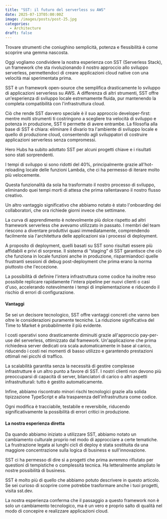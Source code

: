 ```yaml
---
title: "SST: il futuro del serverless su AWS"
date: 2025-07-13T05:00:00Z
image: /images/posts/post-25.jpg
categories: 
  - Architecture
draft: false
---
```


Trovare strumenti che coniughino semplicità, potenza e flessibilità è come scoprire una gemma nascosta.

Oggi vogliamo condividere la nostra esperienza con SST (Serverless Stack), un framework che sta rivoluzionando il nostro approccio allo sviluppo serverless, permettendoci di creare applicazioni cloud native con una velocità mai sperimentata prima.

SST è un framework open-source che semplifica drasticamente lo sviluppo di applicazioni serverless su AWS. A differenza di altri strumenti, SST offre un'esperienza di sviluppo locale estremamente fluida, pur mantenendo la completa compatibilità con l'infrastruttura cloud.

Ciò che rende SST davvero speciale è il suo approccio developer-first: mentre molti strumenti ti costringono a scegliere tra velocità di sviluppo e potenza in produzione, SST ti permette di avere entrambe. La filosofia alla base di SST è chiara: eliminare il divario tra l'ambiente di sviluppo locale e quello di produzione cloud, consentendo agli sviluppatori di costruire applicazioni serverless senza compromessi.

Hero Hubs ha subito adottato SST per alcuni progetti chiave e i risultati sono stati sorprendenti.

I tempi di sviluppo si sono ridotti del 40%, principalmente grazie all'hot-reloading locale delle funzioni Lambda, che ci ha permesso di iterare molto più velocemente.

Questa funzionalità da sola ha trasformato il nostro processo di sviluppo, eliminando quei tempi morti di attesa che prima rallentavano il nostro flusso creativo.

Un altro vantaggio significativo che abbiamo notato è stato l'onboarding dei collaboratori, che ora richiede giorni invece che settimane.

La curva di apprendimento è notevolmente più dolce rispetto ad altri framework serverless che avevamo utilizzato in passato. I membri del team riescono a diventare produttivi quasi immediatamente, comprendendo facilmente sia l'architettura delle applicazioni sia i processi di deployment.

A proposito di deployment, quelli basati su SST sono risultati essere più affidabili e privi di sorprese. Il sistema di “staging” di SST garantisce che ciò che funziona in locale funzioni anche in produzione, risparmiandoci quelle frustranti sessioni di debug post-deployment che prima erano la norma piuttosto che l'eccezione.

La possibilità di definire l'intera infrastruttura come codice ha inoltre reso possibile replicare rapidamente l'intera pipeline per nuovi clienti o casi d'uso, accelerando notevolmente i tempi di implementazione e riducendo il rischio di errori di configurazione.

#### Vantaggi

Se sei un decisore tecnologico, SST offre vantaggi concreti che vanno ben oltre le considerazioni puramente tecniche. La riduzione significativa del Time to Market è probabilmente il più evidente.

I costi operativi sono drasticamente diminuiti grazie all'approccio pay-per-use del serverless, ottimizzato dal framework. Un'applicazione che prima richiedeva server dedicati ora scala automaticamente in base al carico, riducendo i costi nei momenti di basso utilizzo e garantendo prestazioni ottimali nei picchi di traffico.

La scalabilità garantita senza la necessità di gestire complesse infrastrutture è un altro punto a favore di SST. I nostri clienti non devono più preoccuparsi di capacità di server, bilanciatori di carico o altri aspetti infrastrutturali: tutto è gestito automaticamente.

Infine, abbiamo riscontrato minori rischi tecnologici grazie alla solida tipizzazione TypeScript e alla trasparenza dell'infrastruttura come codice.

Ogni modifica è tracciabile, testabile e reversibile, riducendo significativamente la possibilità di errori critici in produzione.

#### La nostra esperienza diretta

Da quando abbiamo iniziato a utilizzare SST, abbiamo notato un cambiamento culturale proprio nel modo di approcciare a certe tematiche. La frustrazione legata ai lunghi cicli di deploy è stata sostituita da una maggiore concentrazione sulla logica di business e sull'innovazione.

SST ci ha permesso di dire sì a progetti che prima avremmo rifiutato per questioni di tempistiche o complessità tecnica. Ha letteralmente ampliato le nostre possibilità di business.

SST è molto più di quello che abbiamo potuto descrivere in questo articolo. Se sei curioso di scoprire come potrebbe trasformare anche i tuoi progetti, visita sst.dev.

La nostra esperienza conferma che il passaggio a questo framework non è solo un cambiamento tecnologico, ma è un vero e proprio salto di qualità nel modo di concepire e realizzare applicazioni cloud.